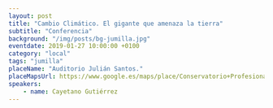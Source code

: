 ```yaml
---
layout: post
title: "Cambio Climático. El gigante que amenaza la tierra"
subtitle: "Conferencia"
background: "/img/posts/bg-jumilla.jpg"
eventdate: 2019-01-27 10:00:00 +0100
category: "local"
tags: "jumilla"
placeName: "Auditorio Julián Santos."
placeMapsUrl: https://www.google.es/maps/place/Conservatorio+Profesional+de+M%C3%BAsica+%22Julian+Santos%22+de+Jumilla/@38.474172,-1.327079,17z/data=!4m5!3m4!1s0xd640f7edb0b8bb3:0xf8ade81a474c9670!8m2!3d38.473164!4d-1.3247625?hl=en
speakers:
    - name: Cayetano Gutiérrez
---
```

